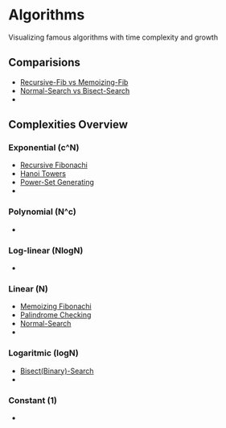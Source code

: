 # Algorithms

Visualizing famous algorithms with time complexity and growth

## Comparisions

* [Recursive-Fib vs Memoizing-Fib](https://github.com/HampSaD/Algorithms/tree/master/Divide_and_Conqure/Fibonachi#growth-of-algorithms)
* [Normal-Search vs Bisect-Search](https://github.com/HampSaD/Algorithms/tree/master/Divide_and_Conqure/Search#growth)
*

## Complexities Overview

### Exponential (c^N)

* [Recursive Fibonachi](https://github.com/HampSaD/Algorithms/tree/master/Divide_and_Conqure/Fibonachi#recursive-algorithm)
* [Hanoi Towers](https://github.com/HampSaD/Algorithms/tree/master/Divide_and_Conqure/Hanoi_Tower#algorithm)
* [Power-Set Generating](https://github.com/HampSaD/Algorithms/tree/master/Divide_and_Conqure/Power_Set#algorithm)
*
### Polynomial (N^c)
*
### Log-linear (NlogN)
*
### Linear (N)
* [Memoizing Fibonachi](https://github.com/HampSaD/Algorithms/tree/master/Divide_and_Conqure/Fibonachi#memoizing-algorithm)
* [Palindrome Checking](https://github.com/HampSaD/Algorithms/tree/master/Divide_and_Conqure/Palindrome)
* [Normal-Search](https://github.com/HampSaD/Algorithms/tree/master/Divide_and_Conqure/Search#normal-search)
*
### Logaritmic (logN)
* [Bisect(Binary)-Search](https://github.com/HampSaD/Algorithms/tree/master/Divide_and_Conqure/Search#bisect-search)
*
### Constant (1)
*

